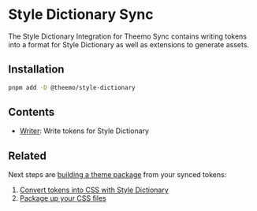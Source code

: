 # Style Dictionary Sync

The Style Dictionary Integration for Theemo Sync contains writing tokens into a
format for Style Dictionary as well as extensions to generate assets.

## Installation

```sh
pnpm add -D @theemo/style-dictionary
```

## Contents

- [Writer](./writer.md): Write tokens for Style Dictionary

## Related

Next steps are [building a theme package](../../theming/build.md) from your synced tokens:

1. [Convert tokens into CSS with Style Dictionary](../../theming/build/style-dictionary.md)
2. [Package up your CSS files](../../theming/build/theme-package.md)
